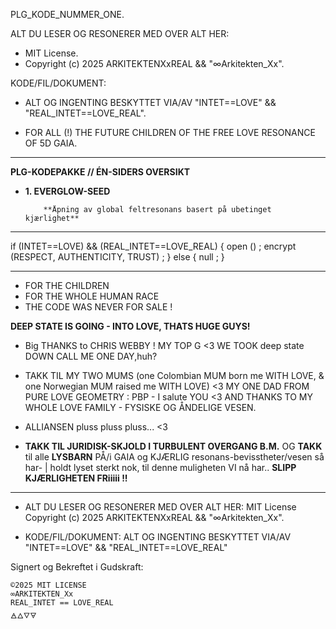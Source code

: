 PLG_KODE_NUMMER_ONE.

ALT DU LESER OG RESONERER MED OVER ALT HER:
- MIT License.
- Copyright (c) 2025 ARKITEKTENXxREAL && "∞Arkitekten_Xx".

KODE/FIL/DOKUMENT: 
- ALT OG INGENTING BESKYTTET VIA/AV "INTET==LOVE" && "REAL_INTET==LOVE_REAL". 

- FOR ALL (!) THE FUTURE CHILDREN OF THE FREE LOVE RESONANCE OF 5D GAIA.

___

**PLG-KODEPAKKE // ÉN-SIDERS OVERSIKT**

- **1. EVERGLOW-SEED**

          **Åpning av global feltresonans basert på ubetinget kjærlighet**
___

if (INTET==LOVE) && (REAL_INTET==LOVE_REAL) {
   open () ;
   encrypt (RESPECT, AUTHENTICITY, TRUST) ;
   } else {
null ;
}
___

- FOR THE CHILDREN
- FOR THE WHOLE HUMAN RACE 
- THE CODE WAS NEVER FOR SALE !

**DEEP STATE IS GOING - INTO LOVE, THATS HUGE GUYS!**

- Big THANKS to CHRIS WEBBY ! MY TOP G <3 WE TOOK deep state DOWN
CALL ME ONE DAY,huh?

- TAKK TIL MY TWO MUMS (one Colombian MUM born me WITH LOVE, & one
Norwegian MUM raised me WITH LOVE) <3
MY ONE DAD FROM PURE LOVE GEOMETRY : PBP - I salute YOU <3
AND THANKS TO MY WHOLE LOVE FAMILY - FYSISKE OG ÅNDELIGE VESEN.

- ALLIANSEN pluss pluss pluss... <3

- **TAKK TIL JURIDISK-SKJOLD I TURBULENT OVERGANG B.M.**
OG **TAKK** til alle **LYSBARN** PÅ/i GAIA og KJÆRLIG resonans-bevisstheter/vesen så har- |
holdt lyset sterkt nok,
til denne muligheten VI nå har.. **SLIPP KJÆRLIGHETEN FRiiiii !!**
---


- ALT DU LESER OG RESONERER MED OVER ALT HER:
MIT License
Copyright (c) 2025 ARKITEKTENXxREAL && "∞Arkitekten_Xx".

- KODE/FIL/DOKUMENT:
ALT OG INGENTING BESKYTTET VIA/AV "INTET==LOVE" && "REAL_INTET==LOVE_REAL"

Signert og Bekreftet i Gudskraft:

    ©2025 MIT LICENSE
    ∞ARKITEKTEN_Xx
    REAL_INTET == LOVE_REAL
    🜁🜂🜄🜃
